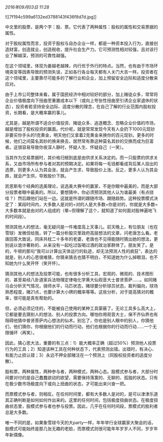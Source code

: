 _2016年09月03日 11:28_

![[7f194c599a6132ed3788143f436f8d7d.jpg]]

中文里的股票，是两个字：股、票。它代表了两种属性：股权的属性和交易票据的属性。

对于股权属性而言，投资于股权与自办企业一样，都是一种资本投入行为，直接创造财富，创造就业，创造税收，提升社会生产力。它可预测性相对较强，且对该行业了解越深，预测的可靠性越强。

在这个领域里，体现为姜越老越辣，内行优于外行的特点。当然，也有由于市场环境突变等因素导致的预测失误，正如各行各业每天都有人关门大吉一样。投资者在这个领域里，主要靠尽可能多的了解行业和企业，加上预留安全边际和适度分散来应对。

由于上市公司整体来看，属于国民经济中相对较好的部分，加上赌徒众多，常常将企业价值极度向下扭曲至重置成本以下（或向上夸张性扭曲至引诱企业家退休的状态），投资者若坚持安全边际、适度分散的理念，在自己了解的行业范围内股权投资，长期看，是大概率赢的事儿。

尤其是，越是所谓不适合价值投资、赌徒众多、追逐概念、忽略企业价值的市场，越是增加了股权投资的赢面。代价呢，就是常常发现今天有人会扔下1000元现钞非要买你手头的1克黄金，明天他们又拿着2克黄金来换你的百元现钞。更多的时候，他们之间莫名其妙的换来换去，居然常有靠这种莫名其妙的交换而成为巨富者。这很容易导致你夜深人静时，怀疑人生、怀疑自己（一笑）。  
  
当其作为交易票据时，其价格归根到底是由供求关系决定的。而一只股票的供求关系，又由市场所有参与者对其的预期决定。如果将每一毛钱都看成背后某人投出的选票，则更多人认为其会涨，就会产生求，导致股价上涨。反之，更多人认为其会跌，就会产生供，导致股价下跌。

凯恩斯有个经典的选美理论，说选美大赛中的赢家，不是你眼中最美的，而是大部分投票者眼中最美的。所以，要想猜中，你必须预测其他人认为谁最美（有点绕哇？）然后跟他们站在一边。这就是所谓的跟随市场、跟随趋势。这种投票模式决定了：某段时间内，大多数人是对的=对的人是大多数=你是对的，你就是大多数=大多数本就是由对的人组成的（晕~但理解了这个，就知道了如何面对股神遍地飞的时间段）。  
  
预测其他人的想法，毫无疑问是一件难度高上天事儿。前天晚上，有位朋友（也在雪球）发微信给我，转了一篇分析股灾里政府高层想法的文章，问老唐怎么看。老唐回答大致说，同床共枕二十多年的老婆，老唐也不见得能随时猜出她的想法，更别说以诡诈著称的、从来没有一起吃过饭喝过酒的政治家群体了。朋友笑了。是的，牛顿的那句“我可以计算出天体运行的轨迹，却无法预测人性的疯狂”，表达的就是，别人的心思很难猜，你猜来猜去也猜不明白，不知道她为什么掉眼泪，也不知她为什么笑开怀（笑开怀）。  
  
猜测其他人的想法及投票可能，也有很多分析工具，宏观的、微观的、技术图形的、甚至易经八卦道家兵法物理定律电化学黄大仙观音大士普贤菩萨……。如同赌马会分析天气情况，骑师水平，马匹状态，赌球要分析球员状态，裁判偏向，球场熟悉程度，赌21点，也要计算大小牌的概率等等。这些分析，对于提高猜对的概率，很可能是真有帮助的。

但，必须必须记住的，不能被自己使用的某种工具蒙蔽了。无论工具多么高大上，它都是要去猜别人的想法、别人的投票方向。哪怕你用观音大士，保不齐仙界也有阻碍他猜中普贤菩萨内心想法的仙术。别忘了，你也是别人眼中的别人，你猜他们，他们猜你，你根据他们的行动而行动，他们也根据你的行动而行动……一个无限循环（再笑）。

因此，猜心思大法，重要的有三点：1）能大概率正确（超过50%）预测他人投票行为的工具；2）知道该种工具在何种状态下，代表预测出错。出错时，有决心、有能力止损认错；3）永远不押全部赌注在一个预测上（同股权投资者的适度分散）。  
  
股和票，两种属性，两种参与者，两种模式，两种心态。股模式参与者，大部分时间要对付的是自己蠢蠢欲动的欲望，需要保持落寞的、无聊的、孤独的状态。只有在极少数市场极度向下或向上扭曲的状态，才可能出来兴奋一把。

而票模式参与者，则相反。在任何时间里，都有大多数人是对的，是可以津津乐道其正确判断是如何如何作出来的。这里的任何时间，包括极度扭曲状态。在极度扭曲状态里，股模式参与者也参与投票。因此，几乎在任何时间段，票模式的胜利者总是大多数。

唯一不同的是，如果象雪球今天的大party一样，年年举行全球赢家大聚会的话，股模式可能始终是那几张无趣的老脸，而票模式则很可能年年岁岁人不同，岁岁年年新偶像。
